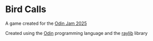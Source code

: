 # Bird Calls
A game created for the [Odin Jam 2025](https://itch.io/jam/odin-7-day-jam)

Created using the [Odin](https://odin-lang.org/) programming language and the [raylib](https://www.raylib.com/) library
